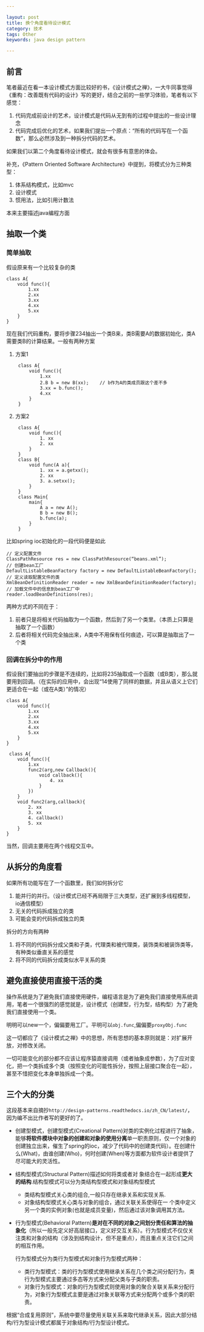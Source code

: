 ```yaml
---

layout: post
title: 换个角度看待设计模式
category: 技术
tags: Other
keywords: java design pattern

---
```


## 前言

笔者最近在看一本设计模式方面比较好的书，《设计模式之禅》，一大牛同事觉得《重构：改善既有代码的设计》写的更好，结合之前的一些学习体验，笔者有以下感觉：

1. 代码完成前设计的艺术，设计模式是代码从无到有的过程中提出的一些设计理念
2. 代码完成后优化的艺术，如果我们提出一个原点：“所有的代码写在一个函数”，那么必然涉及到一种拆分代码的艺术。

如果我们以第二个角度看待设计模式，就会有很多有意思的体会。

补充，《Pattern Oriented Software Architecture》中提到，将模式分为三种类型：

1. 体系结构模式，比如mvc
2. 设计模式
3. 惯用法，比如引用计数法


本来主要描述java编程方面

## 抽取一个类

### 简单抽取

假设原来有一个比较复杂的类

    class A{
        void func(){
            1.xx
            2.xx
            3.xx
            4.xx
            5.xx
        }
    }
    
现在我们代码重构，要将步骤234抽出一个类B来，类B需要A的数据初始化，类A需要类B的计算结果。一般有两种方案

1. 方案1

        class A{
            void func(){
                1.xx
                2.B b = new B(xx);    // b作为A的类成员跟这个差不多
                3.xx = b.func();
                4.xx
            }
        }
    
2. 方案2

        class A{
            void func(){
                1. xx
                2. xx
            }
        }
        class B{
            void func(A a){
                1. xx = a.getxx();
                2. xx
                3. a.setxx();
            }
        }
        class Main{
            main{
                A a = new A();
                B b = new B();
                b.func(a);
            }
        }
    
比如spring ioc初始化的一段代码便是如此

    // 定义配置文件    
    ClassPathResource res = new ClassPathResource(“beans.xml”);
    // 创建bean工厂
    DefaultListableBeanFactory factory = new DefaultListableBeanFactory();
    // 定义读取配置文件的类
    XmlBeanDefinitionReader reader = new XmlBeanDefinitionReader(factory);
    // 加载文件中的信息到bean工厂中
    reader.loadBeanDefinitions(res);
    

两种方式的不同在于：

1. 前者只是将相关代码抽取为一个函数，然后到了另一个类里。（本质上只算是抽取了一个函数）
2. 后者将相关代码完全抽出来，A类中不用保有任何痕迹，可以算是抽取出了一个类

### 回调在拆分中的作用

假设我们要抽出的步骤是不连续的，比如将235抽取成一个函数（或B类），那么就要用到回调。（在实际的应用中，会出现“14使用了同样的数据，并且从语义上它们更适合在一起（或在A类）”的情况）

    class A{
        void func(){
            1.xx
            2.xx
            3.xx
            4.xx
            5.xx
        }
    }
    
     class A{
        void func(){
            1.xx
            func2(arg,new Callback(){
                void callback(){
                    4. xx
                }
            })  
        }
        void func2(arg,callback){
            2. xx
            3. xx
            4. callback()
            5. xx
        }
    }
    
当然，回调主要用在两个线程交互中。

## 从拆分的角度看

如果所有功能写在了一个函数里，我们如何拆分它

1. 能并行的并行。（设计模式已经不再局限于三大类型，还扩展到多线程模型，io通信模型）
2. 无关的代码拆成独立的类
3. 可能会变的代码拆成独立的类

拆分的方向有两种

1. 将不同的代码拆分成父类和子类，代理类和被代理类，装饰类和被装饰类等，有种类似垂直关系的感觉
2. 将不同的代码拆分成类似水平关系的类


## 避免直接使用直接干活的类

操作系统是为了避免我们直接使用硬件，编程语言是为了避免我们直接使用系统调用，笔者一个很强烈的感觉就是，设计模式（创建型，行为型，结构型）为了避免我们直接使用一个类。

明明可以new一个，偏偏要用工厂。平明可以`obj.func`,偏偏要`proxyObj.func`

这一切都应了《设计模式之禅》中的思想，所有思想的基本原则就是：对扩展开放，对修改关闭。

一切可能变化的部分都不应该让程序猿直接调用（或者抽象成参数），为了应对变化，把一个类拆成多个类（按照变化的可能性拆分，按照上层接口聚合在一起），甚至不惜把变化本身单独拆成一个类。

## 三个大的分类

这段基本来自摘抄`http://design-patterns.readthedocs.io/zh_CN/latest/`，因为编不出比作者写的更好的了。

- 创建型模式，创建型模式(Creational Pattern)对类的实例化过程进行了抽象，能够**将软件模块中对象的创建和对象的使用分离**单一职责原则，仅一个对象的创建独立出来，催生了spring的ioc，减少了代码中的创建类代码）。在创建什么(What)，由谁创建(Who)，何时创建(When)等方面都为软件设计者提供了尽可能大的灵活性。
- 结构型模式(Structural Pattern)描述如何将类或者对 象结合在一起形成**更大的结构**.结构型模式可以分为类结构型模式和对象结构型模式

	- 类结构型模式关心类的组合,一般只存在继承关系和实现关系.
	- 对象结构型模式关心类与对象的组合，通过关联关系使得在一 个类中定义另一个类的实例对象(也就是成员变量)，然后通过该对象调用其方法。
- 行为型模式(Behavioral Pattern)**是对在不同的对象之间划分责任和算法的抽象化**（所以一般先定义好高层接口，定义好交互关系）。行为型模式不仅仅关注类和对象的结构（涉及到结构设计，但不是重点），而且重点关注它们之间的相互作用。

    行为型模式分为类行为型模式和对象行为型模式两种：

    - 类行为型模式：类的行为型模式使用继承关系在几个类之间分配行为，类行为型模式主要通过多态等方式来分配父类与子类的职责。
    - 对象行为型模式：对象的行为型模式则使用对象的聚合关联关系来分配行为，对象行为型模式主要是通过对象关联等方式来分配两个或多个类的职责。

根据“合成复用原则”，系统中要尽量使用关联关系来取代继承关系，因此大部分结构/行为型设计模式都属于对象结构/行为型设计模式。